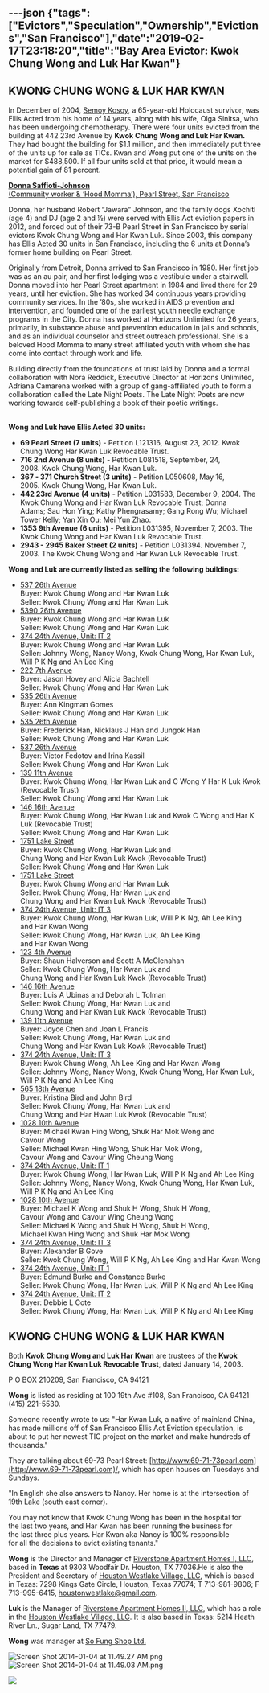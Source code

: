 ---json
{"tags":["Evictors","Speculation","Ownership","Evictions","San Francisco"],"date":"2019-02-17T23:18:20","title":"Bay Area Evictor: Kwok Chung Wong and Luk Har Kwan"}
---

KWONG CHUNG WONG & LUK HAR KWAN
-------------------------------

In December of 2004, [Semoy Kosoy](http://www.sfbg.com/39/08/news_condos.html), a 65-year-old Holocaust survivor, was Ellis Acted from his home of 14 years, along with his wife, Olga Sinitsa, who has been undergoing chemotherapy. There were four units evicted from the building at 442 23rd Avenue by **Kwok Chung Wong and Luk Har Kwan.** They had bought the building for $1.1 million, and then immediately put three of the units up for sale as TICs. Kwan and Wong put one of the units on the market for $488,500. If all four units sold at that price, it would mean a potential gain of 81 percent.

[**Donna Saffioti-Johnson**  
(Community worker & ‘Hood Momma’), Pearl Street, San Francisco](https://archive.org/details/DonnaJohnsonFinal)

Donna, her husband Robert “Jawara” Johnson, and the family dogs Xochitl (age 4) and DJ (age 2 and ½) were served with Ellis Act eviction papers in 2012, and forced out of their 73-B Pearl Street in San Francisco by serial evictors Kwok Chung Wong and Har Kwan Luk. Since 2003, this company has Ellis Acted 30 units in San Francisco, including the 6 units at Donna’s former home building on Pearl Street.

Originally from Detroit, Donna arrived to San Francisco in 1980. Her first job was as an au pair, and her first lodging was a vestibule under a stairwell. Donna moved into her Pearl Street apartment in 1984 and lived there for 29 years, until her eviction. She has worked 34 continuous years providing community services. In the ’80s, she worked in AIDS prevention and intervention, and founded one of the earliest youth needle exchange programs in the City. Donna has worked at Horizons Unlimited for 26 years, primarily, in substance abuse and prevention education in jails and schools, and as an individual counselor and street outreach professional. She is a beloved Hood Momma to many street affiliated youth with whom she has come into contact through work and life.

Building directly from the foundations of trust laid by Donna and a formal collaboration with Nora Reddick, Executive Director at Horizons Unlimited, Adriana Camarena worked with a group of gang-affiliated youth to form a collaboration called the Late Night Poets. The Late Night Poets are now working towards self-publishing a book of their poetic writings.  
 

**Wong and Luk have Ellis Acted 30 units:**

*   **69 Pearl Street (7 units)** - Petition L121316, August 23, 2012. Kwok Chung Wong Har Kwan Luk Revocable Trust.
*   **716 2nd Avenue (8 units)** \- Petition L081518, September, 24, 2008. Kwok Chung Wong, Har Kwan Luk.
*   **367 - 371 Church Street (3 units)** - Petition L050608, May 16, 2005. Kwok Chung Wong, Har Kwan Luk.
*   **442 23rd Avenue (4 units)** - Petition L031583, December 9, 2004. The Kwok Chung Wong and Har Kwan Luk Revocable Trust; Donna Adams; Sau Hon Ying; Kathy Phengrasamy; Gang Rong Wu; Michael Tower Kelly; Yan Xin Ou; Mei Yun Zhao.
*   **1353 9th Avenue** **(6 units)** - Petition L031395, November 7, 2003. The Kwok Chung Wong and Har Kwan Luk Revocable Trust.
*   **2943 - 2945 Baker Street** **(2 units)** - Petition L031394. November 7, 2003. The Kwok Chung Wong and Har Kwan Luk Revocable Trust.

**Wong and Luk are currently listed as selling the following buildings:**

*   [537 26th Avenue](http://sf.blockshopper.com/property/1518039/537_26th/)  
    Buyer: Kwok Chung Wong and Har Kwan Luk   
    Seller: Kwok Chung Wong and Har Kwan Luk
*   [5390 26th Avenue](http://sf.blockshopper.com/property/1518040/5390_26th/)   
    Buyer: Kwok Chung Wong and Har Kwan Luk   
    Seller: Kwok Chung Wong and Har Kwan Luk
*   [374 24th Avenue, Unit: IT 2](http://sf.blockshopper.com/property/1410055/374_24th_unit_it_2/)  
    Buyer: Kwok Chung Wong and Har Kwan Luk   
    Seller: Johnny Wong, Nancy Wong, Kwok Chung Wong, Har Kwan Luk, Will P K Ng and Ah Lee King
*   [222 7th Avenue](http://sf.blockshopper.com/property/1427027/222_7th/)  
    Buyer: Jason Hovey and Alicia Bachtell   
    Seller: Kwok Chung Wong and Har Kwan Luk
*    [535 26th Avenue](http://sf.blockshopper.com/property/1518037/535_26th/)   
    Buyer: Ann Kingman Gomes   
    Seller: Kwok Chung Wong and Har Kwan Luk
*   [535 26th Avenue](http://sf.blockshopper.com/property/1518038/535_26th/)   
    Buyer: Frederick Han, Nicklaus J Han and Jungok Han   
    Seller: Kwok Chung Wong and Har Kwan Luk
*   [537 26th Avenue](http://sf.blockshopper.com/property/1518039/537_26th/)   
    Buyer: Victor Fedotov and Irina Kassil   
    Seller: Kwok Chung Wong and Har Kwan Luk
*   [139 11th Avenue](http://sf.blockshopper.com/property/1371008/139_11th/)   
    Buyer: Kwok Chung Wong, Har Kwan Luk and C Wong Y Har K Luk Kwok (Revocable Trust)   
    Seller: Kwok Chung Wong and Har Kwan Luk
*   [146 16th Avenue](http://sf.blockshopper.com/property/1375039/146_16th/)  
    Buyer: Kwok Chung Wong, Har Kwan Luk and Kwok C Wong and Har K Luk (Revocable Trust)   
    Seller: Kwok Chung Wong and Har Kwan Luk
*   [1751 Lake Street](http://sf.blockshopper.com/property/1378040/1751_lake/)   
    Buyer: Kwok Chung Wong, Har Kwan Luk and Chung Wong and Har Kwan Luk Kwok (Revocable Trust)   
    Seller: Kwok Chung Wong and Har Kwan Luk
*   [1751 Lake Street](http://sf.blockshopper.com/property/1378040/1751_lake/)   
    Buyer: Kwok Chung Wong and Har Kwan Luk   
    Seller: Kwok Chung Wong, Har Kwan Luk and Chung Wong and Har Kwan Luk Kwok (Revocable Trust)
*   [374 24th Avenue, Unit: IT 3](http://sf.blockshopper.com/property/1410056/374_24th_unit_it_3/)   
    Buyer: Kwok Chung Wong, Har Kwan Luk, Will P K Ng, Ah Lee King and Har Kwan Wong   
    Seller: Kwok Chung Wong, Har Kwan Luk, Ah Lee King and Har Kwan Wong
*   [123 4th Avenue](http://sf.blockshopper.com/property/1364053/123_4th/)   
    Buyer: Shaun Halverson and Scott A McClenahan   
    Seller: Kwok Chung Wong, Har Kwan Luk and Chung Wong and Har Kwan Luk Kwok (Revocable Trust)
*   [146 16th Avenue](http://sf.blockshopper.com/property/1375039/146_16th/)   
    Buyer: Luis A Ubinas and Deborah L Tolman   
    Seller: Kwok Chung Wong, Har Kwan Luk and Chung Wong and Har Kwan Luk Kwok (Revocable Trust)
*   [139 11th Avenue](http://sf.blockshopper.com/property/1371008/139_11th/)   
    Buyer: Joyce Chen and Joan L Francis   
    Seller: Kwok Chung Wong, Har Kwan Luk and Chung Wong and Har Kwan Luk Kowk (Revocable Trust)
*   [374 24th Avenue, Unit: IT 3](http://sf.blockshopper.com/property/1410056/374_24th_unit_it_3/)   
    Buyer: Kwok Chung Wong, Ah Lee King and Har Kwan Wong   
    Seller: Johnny Wong, Nancy Wong, Kwok Chung Wong, Har Kwan Luk, Will P K Ng and Ah Lee King
*   [565 18th Avenue](http://sf.blockshopper.com/property/1561045/565_18th/)   
    Buyer: Kristina Bird and John Bird   
    Seller: Kwok Chung Wong, Har Kwan Luk and Chung Wong and Har Hwan Luk Kwok (Revocable Trust)
*   [1028 10th Avenue](http://sf.blockshopper.com/property/19-16-10-3/1028_10th/)   
    Buyer: Michael Kwan Hing Wong, Shuk Har Mok Wong and Cavour Wong   
    Seller: Michael Kwan Hing Wong, Shuk Har Mok Wong, Cavour Wong and Cavour Wing Cheung Wong
*   [374 24th Avenue, Unit: IT 1](http://sf.blockshopper.com/property/1410054/374_24th_unit_it_1/)   
    Buyer: Kwok Chung Wong, Har Kwan Luk, Will P K Ng and Ah Lee King   
    Seller: Johnny Wong, Nancy Wong, Kwok Chung Wong, Har Kwan Luk, Will P K Ng and Ah Lee King
*   [1028 10th Avenue](http://sf.blockshopper.com/property/19-16-10-3/1028_10th/)   
    Buyer: Michael K Wong and Shuk H Wong, Shuk H Wong, Cavour Wong and Cavour Wing Cheung Wong   
    Seller: Michael K Wong and Shuk H Wong, Shuk H Wong, Michael Kwan Hing Wong and Shuk Har Mok Wong
*   [374 24th Avenue, Unit: IT 3](http://sf.blockshopper.com/property/1410056/374_24th_unit_it_3/)   
    Buyer: Alexander B Gove   
    Seller: Kwok Chung Wong, Will P K Ng, Ah Lee King and Har Kwan Wong
*   [374 24th Avenue, Unit: IT 1](http://sf.blockshopper.com/property/1410054/374_24th_unit_it_1/)  
    Buyer: Edmund Burke and Constance Burke   
    Seller: Kwok Chung Wong, Har Kwan Luk, Will P K Ng and Ah Lee King 
*   [374 24th Avenue, Unit: IT 2](http://sf.blockshopper.com/property/1410055/374_24th_unit_it_2/)   
    Buyer: Debbie L Cote   
    Seller: Kwok Chung Wong, Har Kwan Luk, Will P K Ng and Ah Lee King

KWONG CHUNG WONG & LUK HAR KWAN
-------------------------------

Both **Kwok Chung Wong and Luk Har Kwan** are trustees of the **Kwok Chung Wong Har Kwan Luk Revocable Trust**, dated January 14, 2003.

P O BOX 210209, San Francisco, CA 94121

**Wong** is listed as residing at 100 19th Ave #108, San Francisco, CA 94121  
(415) 221-5530.

Someone recently wrote to us: "Har Kwan Luk, a native of mainland China, has made millions off of San Francisco Ellis Act Eviction speculation, is about to put her newest TIC project on the market and make hundreds of thousands."

They are talking about 69-73 Pearl Street: [http://www.69-71-73pearl.com](http://www.69-71-73pearl.com)/, which has open houses on Tuesdays and Sundays.

"In English she also answers to Nancy. Her home is at the intersection of 19th Lake (south east corner).

You may not know that Kwok Chung Wong has been in the hospital for  
the last two years, and Har Kwan has been running the business for  
the last three plus years. Har Kwan aka Nancy is 100% responsible  
for all the decisions to evict existing tenants."

**Wong** is the Director and Manager of [Riverstone Apartment Homes I, LLC](http://www.corporationwiki.com/California/San-Francisco/riverstone-apartment-homes-i-llc/38081342.aspx), based in **Texas** at 9303 Woodfair Dr. Houston, TX 77036.He is also the President and Secretary of [Houston Westlake Village, LLC](http://www.corporationwiki.com/California/San-Francisco/houston-westlake-village-llc/39262707.aspx), which is based in Texas: 7298 Kings Gate Circle, Houston, Texas 77074; T 713-981-9806; F 713-995-6415, houstonwestlake@gmail.com.

**Luk** is the Manager of [Riverstone Apartment Homes II, LLC](http://www.corporationwiki.com/Texas/Houston/riverstone-apartment-homes-ii-llc/38081354.aspx), which has a role in the [Houston Westlake Village, LLC](http://www.corporationwiki.com/California/San-Francisco/houston-westlake-village-llc/39262707.aspx). It is also based in Texas: 5214 Heath River Ln., Sugar Land, TX 77479.

**Wong** was manager at [So Fung Shop Ltd.](http://www.corporationwiki.com/California/San-Francisco/so-fung-shop-ltd/41638496.aspx)

![Screen Shot 2014-01-04 at 11.49.27 AM.png](https://images.squarespace-cdn.com/content/v1/52b7d7a6e4b0b3e376ac8ea2/1388864902842-OT6KW42UK54D9H2RX6K8/ke17ZwdGBToddI8pDm48kEr-pKSPffVkPFAPqlKPqnRZw-zPPgdn4jUwVcJE1ZvWQUxwkmyExglNqGp0IvTJZUJFbgE-7XRK3dMEBRBhUpxcIqLHvR8QpsiqDs0osb7qJfz06STmMG_8PzmW2kOu_-wzui4s9jzoKhnsVnAWNG4/Screen+Shot+2014-01-04+at+11.49.27+AM.png)![Screen Shot 2014-01-04 at 11.49.03 AM.png](https://images.squarespace-cdn.com/content/v1/52b7d7a6e4b0b3e376ac8ea2/1388864908037-LPDFLX7NDSW96FRFIXTN/ke17ZwdGBToddI8pDm48kL5Oqzz01z0fYWcfZs3VbTVZw-zPPgdn4jUwVcJE1ZvWQUxwkmyExglNqGp0IvTJZUJFbgE-7XRK3dMEBRBhUpyqI2lD2K59GanDnn-mYJ3xWC7_kKxzKR_iEh_X0REuFKL5bCd-ETJU5b7tGOgXStg/Screen+Shot+2014-01-04+at+11.49.03+AM.png)

![](https://images.squarespace-cdn.com/content/v1/52b7d7a6e4b0b3e376ac8ea2/1400991930121-9P86748WM84RU414JVE4/ke17ZwdGBToddI8pDm48kJC6ii3n2pZruSW5UV7IKdJZw-zPPgdn4jUwVcJE1ZvWQUxwkmyExglNqGp0IvTJZUJFbgE-7XRK3dMEBRBhUpwD1bE6fKTqRYxmK7uxaYaaljEhGEIjTU25DvRwBeLU5kDczTBEEvdV65a_bWmmHq4/Screen+Shot+2014-05-24+at+9.24.20+PM.png)